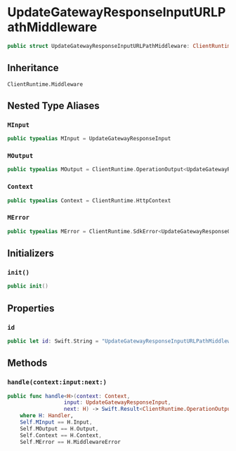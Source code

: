 # UpdateGatewayResponseInputURLPathMiddleware

``` swift
public struct UpdateGatewayResponseInputURLPathMiddleware: ClientRuntime.Middleware 
```

## Inheritance

`ClientRuntime.Middleware`

## Nested Type Aliases

### `MInput`

``` swift
public typealias MInput = UpdateGatewayResponseInput
```

### `MOutput`

``` swift
public typealias MOutput = ClientRuntime.OperationOutput<UpdateGatewayResponseOutputResponse>
```

### `Context`

``` swift
public typealias Context = ClientRuntime.HttpContext
```

### `MError`

``` swift
public typealias MError = ClientRuntime.SdkError<UpdateGatewayResponseOutputError>
```

## Initializers

### `init()`

``` swift
public init() 
```

## Properties

### `id`

``` swift
public let id: Swift.String = "UpdateGatewayResponseInputURLPathMiddleware"
```

## Methods

### `handle(context:input:next:)`

``` swift
public func handle<H>(context: Context,
                  input: UpdateGatewayResponseInput,
                  next: H) -> Swift.Result<ClientRuntime.OperationOutput<UpdateGatewayResponseOutputResponse>, MError>
    where H: Handler,
    Self.MInput == H.Input,
    Self.MOutput == H.Output,
    Self.Context == H.Context,
    Self.MError == H.MiddlewareError
```
